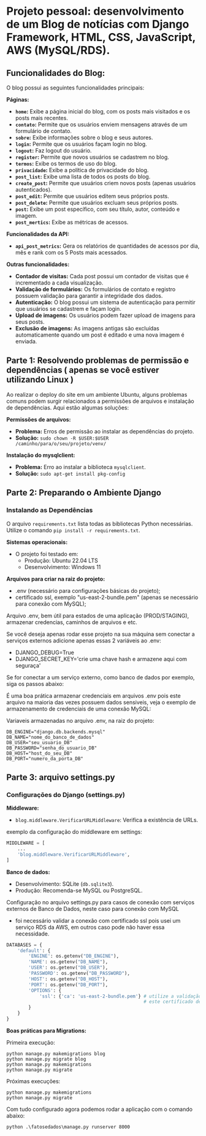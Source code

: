 # Projeto pessoal: desenvolvimento de um Blog de notícias com Django Framework, HTML, CSS, JavaScript, AWS (MySQL/RDS).

## Funcionalidades do Blog:
O blog possui as seguintes funcionalidades principais:

**Páginas:**

* **`home`:** Exibe a página inicial do blog, com os posts mais visitados e os posts mais recentes.
* **`contato`:**  Permite que os usuários enviem mensagens através de um formulário de contato.
* **`sobre`:**  Exibe informações sobre o blog e seus autores.
* **`login`:**  Permite que os usuários façam login no blog.
* **`logout`:**  Faz logout do usuário.
* **`register`:**  Permite que novos usuários se cadastrem no blog.
* **`termos`:** Exibe os termos de uso do blog.
* **`privacidade`:** Exibe a política de privacidade do blog.
* **`post_list`:**  Exibe uma lista de todos os posts do blog.
* **`create_post`:** Permite que usuários criem novos posts (apenas usuários autenticados).
* **`post_edit`:** Permite que usuários editem seus próprios posts.
* **`post_delete`:** Permite que usuários excluam seus próprios posts.
* **`post`:** Exibe um post específico, com seu título, autor, conteúdo e imagem.
* **`post_mertics`:** Exibe as métricas de acessos.

**Funcionalidades da API:**
* **`api_post_metrics`:** Gera os relatórios de quantidades de acessos por dia, mês e rank com os 5 Posts mais acessados.

**Outras funcionalidades:**

* **Contador de visitas:**  Cada post possui um contador de visitas que é incrementado a cada visualização.
* **Validação de formulários:** Os formulários de contato e registro possuem validação para garantir a integridade dos dados.
* **Autenticação:** O blog possui um sistema de autenticação para permitir que usuários se cadastrem e façam login.
* **Upload de imagens:**  Os usuários podem fazer upload de imagens para seus posts.
* **Exclusão de imagens:**  As imagens antigas são excluídas automaticamente quando um post é editado e uma nova imagem é enviada.


## Parte 1: Resolvendo problemas de permissão e dependências ( apenas se você estiver utilizando Linux )

Ao realizar o deploy do site em um ambiente Ubuntu, alguns problemas comuns podem surgir relacionados a permissões de arquivos e instalação de dependências. Aqui estão algumas soluções:

**Permissões de arquivos:**

* **Problema:** Erros de permissão ao instalar as dependências do projeto.
* **Solução:** `sudo chown -R $USER:$USER /caminho/para/o/seu/projeto/venv/`

**Instalação do mysqlclient:**

* **Problema:**  Erro ao instalar a biblioteca `mysqlclient`.
* **Solução:** `sudo apt-get install pkg-config`

## Parte 2: Preparando o Ambiente Django

### Instalando as Dependências

O arquivo `requirements.txt` lista todas as bibliotecas Python necessárias. Utilize o comando `pip install -r requirements.txt`.

**Sistemas operacionais:**

* O projeto foi testado em:
    * Produção: Ubuntu 22.04 LTS
    * Desenvolvimento: Windows 11

**Arquivos para criar na raiz do projeto:**

-  .env (necessário para configurações básicas do projeto);
- certificado ssl, exemplo "us-east-2-bundle.pem" (apenas se necessário para conexão com MySQL);

Arquivo .env, bem útil para estados de uma aplicação (PROD/STAGING), armazenar credencias, caminhos de arquivos e etc.

Se você deseja apenas rodar esse projeto na sua máquina sem conectar a serviços externos adicione apenas essas 2 variáveis ao .env:

* DJANGO_DEBUG=True
* DJANGO_SECRET_KEY='crie uma chave hash e armazene aqui com seguraça'

Se for conectar a um serviço externo, como banco de dados por exemplo, siga os passos abaixo:

É uma boa prática armazenar credenciais em arquivos .env pois este arquivo na maioria das vezes possuem dados sensiveis, veja o exemplo de armazenamento de credenciais de uma conexão MySQL:

Variaveis armazenadas no arquivo .env, na raiz do projeto:
```
DB_ENGINE="django.db.backends.mysql"
DB_NAME="nome_do_banco_de_dados"
DB_USER="seu_usuario_DB"
DB_PASSWORD="senha_do_usuario_DB"
DB_HOST="host_do_seu_DB"
DB_PORT="numero_da_porta_DB"
```

## Parte 3: arquivo settings.py
### Configurações do Django (settings.py)

**Middleware:**

* `blog.middleware.VerificarURLMiddleware`: Verifica a existência de URLs.

exemplo da configuração do middleware em settings:
```python
MIDDLEWARE = [
    ...
    'blog.middleware.VerificarURLMiddleware',
]
```

**Banco de dados:**

* Desenvolvimento: SQLite (`db.sqlite3`).
* Produção: Recomenda-se MySQL ou PostgreSQL.

Configuração no arquivo settings.py para casos de conexão com serviços externos de Banco de Dados, neste caso para conexão com MySQL
- foi necessário validar a conexão com certificado ssl pois usei um serviço RDS da AWS, em outros caso pode não haver essa necessidade.
```python
DATABASES = {
    'default': {
        'ENGINE': os.getenv("DB_ENGINE"),
        'NAME': os.getenv("DB_NAME"),
        'USER': os.getenv("DB_USER"),
        'PASSWORD': os.getenv("DB_PASSWORD"),
        'HOST': os.getenv("DB_HOST"),
        'PORT': os.getenv("DB_PORT"),
        'OPTIONS': {
            'ssl': {'ca': 'us-east-2-bundle.pem'} # utilize a validação de certificado ssl se necessário, utilizei apenas no Ubuntu.
                                                  # este certificado deve estar na raiz do projeto.
        }
    }
}
```

**Boas práticas para Migrations:**

Primeira execução:
```
python manage.py makemigrations blog
python manage.py migrate blog
python manage.py makemigrations
python manage.py migrate
```

Próximas execuções:
```
python manage.py makemigrations
python manage.py migrate
```


Com tudo configurado agora podemos rodar a aplicação com o comando abaixo:
```
python .\fatosedados\manage.py runserver 8000
```